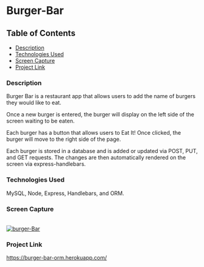 # Burger-Bar

## Table of Contents
* [Description](#description)
* [Technologies Used](#technologies-used)
* [Screen Capture](#Screen-Capture)
* [Project Link](#project-Link)


### Description 

Burger Bar is a restaurant app that allows users to add the name of burgers they 
would like to eat. 

Once a new burger is entered, the burger will display on the left side of the screen
waiting to be eaten. 

Each burger has a button that allows users to Eat It! Once clicked, the burger will move
to the right side of the page. 

Each burger is stored in a database and is added or updated via POST, PUT, and GET
requests. The changes are then automatically rendered on the screen via express-handlebars. 

### Technologies Used
MySQL, Node, Express, Handlebars, and ORM.

### Screen Capture
<br>
<a href="https://ibb.co/xjwZYPY"><img src="https://i.ibb.co/xjwZYPY/burger-Bar.png" alt="burger-Bar" border="0"></a>

### Project Link
https://burger-bar-orm.herokuapp.com/

